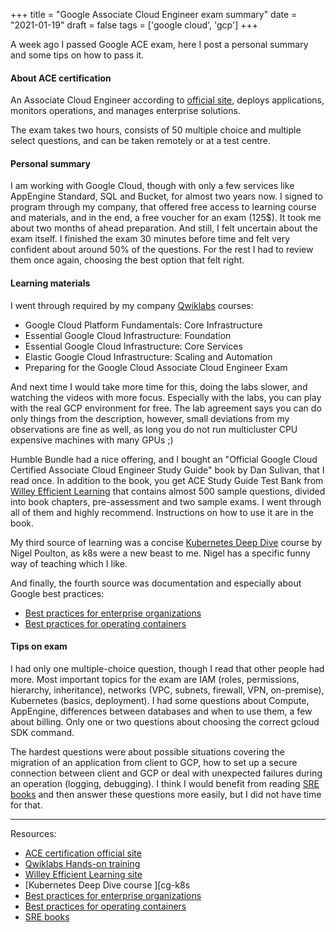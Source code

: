 +++
title = "Google Associate Cloud Engineer exam summary"
date = "2021-01-19"
draft = false
tags = ['google cloud', 'gcp']
+++

A week ago I passed Google ACE exam, here I post a personal summary and some tips on how to pass it.

<!--more-->

#### About ACE certification
An Associate Cloud Engineer according to [official site][ace-official], deploys applications, monitors operations, and manages enterprise solutions.

The exam takes two hours, consists of 50 multiple choice and multiple select questions, and can be taken remotely or at a test centre.

#### Personal summary
I am working with Google Cloud, though with only a few services like AppEngine Standard, SQL and Bucket, for almost two years now. I signed to program through my company, that offered free access to learning course and materials, and in the end, a free voucher for an exam (125$). It took me about two months of ahead preparation. And still, I felt uncertain about the exam itself. I finished the exam 30 minutes before time and felt very confident about around 50% of the questions. For the rest I had to review them once again, choosing the best option that felt right.

#### Learning materials
I went through required by my company [Qwiklabs][qwik] courses:

* Google Cloud Platform Fundamentals: Core Infrastructure
* Essential Google Cloud Infrastructure: Foundation
* Essential Google Cloud Infrastructure: Core Services
* Elastic Google Cloud Infrastructure: Scaling and Automation
* Preparing for the Google Cloud Associate Cloud Engineer Exam

And next time I would take more time for this, doing the labs slower, and watching the videos with more focus. Especially with the labs, you can play with the real GCP environment for free. The lab agreement says you can do only things from the description, however, small deviations from my observations are fine as well, as long you do not run multicluster CPU expensive machines with many GPUs ;)

Humble Bundle had a nice offering, and I bought an "Official Google Cloud Certified Associate Cloud Engineer Study Guide" book by Dan Sulivan, that I read once. In addition to the book, you get ACE Study Guide Test Bank from [Willey Efficient Learning][test-bank] that contains almost 500 sample questions, divided into book chapters, pre-assessment and two sample exams. I went through all of them and highly recommend. Instructions on how to use it are in the book.

My third source of learning was a concise [Kubernetes Deep Dive][cg-k8s] course by Nigel Poulton, as k8s were a new beast to me. Nigel has a specific funny way of teaching which I like.

And finally, the fourth source was documentation and especially about Google best practices:

* [Best practices for enterprise organizations][bpeo]
* [Best practices for operating containers][bpoc]

#### Tips on exam
I had only one multiple-choice question, though I read that other people had more. Most important topics for the exam are IAM (roles, permissions, hierarchy, inheritance), networks (VPC, subnets, firewall, VPN, on-premise), Kubernetes (basics, deployment). I had some questions about Compute, AppEngine, differences between databases and when to use them, a few about billing. Only one or two questions about choosing the correct gcloud SDK command.

The hardest questions were about possible situations covering the migration of an application from client to GCP, how to set up a secure connection between client and GCP or deal with unexpected failures during an operation (logging, debugging). I think I would benefit from reading [SRE books][sre-books] and then answer these questions more easily, but I did not have time for that. 

---

Resources:

* [ACE certification official site][ace-official]
* [Qwiklabs Hands-on training][qwik]
* [Willey Efficient Learning site][test-bank]
* [Kubernetes Deep Dive course ][cg-k8s
* [Best practices for enterprise organizations][bpeo]
* [Best practices for operating containers][bpoc]
* [SRE books][sre-books]

[ace-official]: https://cloud.google.com/certification/cloud-engineer
[qwik]: https://www.qwiklabs.com/
[test-bank]: https://www.efficientlearning.com
[cg-k8s]: https://acloudguru.com/course/kubernetes-deep-dive
[bpeo]: https://cloud.google.com/docs/enterprise/best-practices-for-enterprise-organizations
[bpoc]: https://cloud.google.com/solutions/best-practices-for-operating-containers
[sre-books]: https://sre.google/books/

